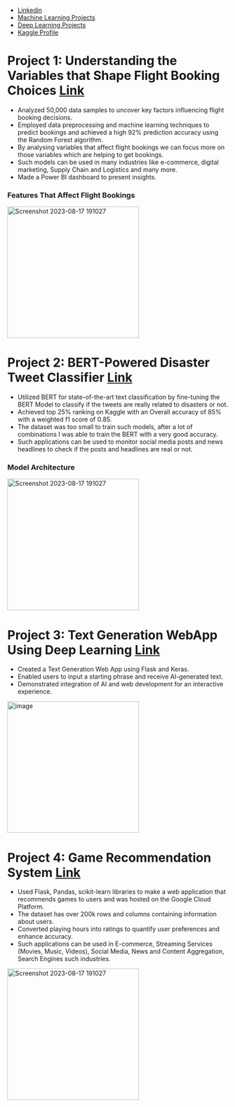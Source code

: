 
- [Linkedin](https://www.linkedin.com/in/roshan-salunke-865425263/)        
- [Machine Learning Projects](https://github.com/roshan9900/Machine-Learning-Projects)
- [Deep Learning Projects](https://github.com/roshan9900/Deep-Learning)
- [Kaggle Profile](https://www.kaggle.com/roshansalunke)

# Project 1: Understanding the Variables that Shape Flight Booking Choices [Link](https://github.com/roshan9900/British_Airways_Virtual_Pro)

- Analyzed 50,000 data samples to uncover key factors influencing flight booking decisions.
- Employed data preprocessing and machine learning techniques to predict bookings and achieved a high 92% prediction accuracy using the Random Forest algorithm.
- By analysing variables that affect flight bookings we can focus more on those variables which are helping to get bookings.
- Such models can be used in many industries like e-commerce, digital marketing, Supply Chain and Logistics and many more.
- Made a Power BI dashboard to present insights. 

### Features That Affect Flight Bookings

<img width="300" alt="Screenshot 2023-08-17 191027" src="https://github.com/roshan9900/Roshan_Portfolio/assets/115538447/b728254a-4cb7-47a0-a6eb-ed79bd701f26">


# Project 2: BERT-Powered Disaster Tweet Classifier [Link](https://github.com/roshan9900/Deep-Learning/tree/main/Disaster_tweets)
  - Utilized BERT for state-of-the-art text classification by fine-tuning the BERT Model to classify if the tweets are really related to disasters or not.
  - Achieved top 25% ranking on Kaggle with an Overall accuracy of 85% with a weighted f1 score of 0.85.
  - The dataset was too small to train such models, after a lot of combinations I was able to train the BERT with a very good accuracy.
  - Such applications can be used to monitor social media posts and news headlines to check if the posts and headlines are real or not.
  
### Model Architecture 
<img width="300" alt="Screenshot 2023-08-17 191027" src="https://github.com/roshan9900/Roshan_Portfolio/assets/115538447/cb419bc8-02d8-4012-bf0e-16203e815f44">

# Project 3: Text Generation WebApp Using Deep Learning [Link](https://github.com/roshan9900/Deep-Learning/tree/main/text_generation)

- Created a Text Generation Web App using Flask and Keras.
- Enabled users to input a starting phrase and receive AI-generated text.
- Demonstrated integration of AI and web development for an interactive experience.
  
<img width="300" alt="image" src="https://github.com/roshan9900/Roshan_Portfolio/assets/115538447/0e1b26bf-a77b-44de-b5a9-561f1fe37f32">


# Project 4: Game Recommendation System [Link](https://github.com/roshan9900/Machine-Learning-Projects/tree/main/Steam_video_Reco)
- Used Flask, Pandas, scikit-learn libraries to make a web application that recommends games to users and was hosted on the Google Cloud Platform.
- The dataset has over 200k rows and columns containing information about users.
- Converted playing hours into ratings to quantify user preferences and enhance accuracy.
- Such applications can be used in E-commerce, Streaming Services (Movies, Music, Videos), Social Media, News and Content Aggregation, Search Engines such industries.
  
<img width="300" alt="Screenshot 2023-08-17 191027" src="https://user-images.githubusercontent.com/115538447/261802808-5c054193-a531-4571-8c1b-37fc150d4ecb.png">

  

